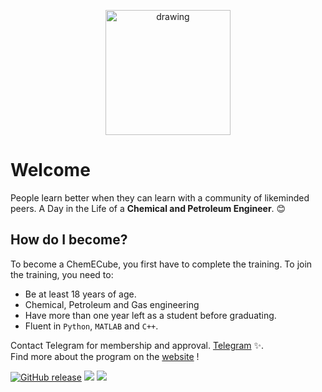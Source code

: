 <p align="center">
<img src="https://s22.picofile.com/file/8449686676/SHUNI.png" alt="drawing" width="200"/>
</p>

# Welcome 

People learn better when they can learn with a community of likeminded peers. A Day in the Life of a **Chemical and Petroleum Engineer**. 😊
## How do I become?

To become a ChemECube, you first have to complete the training. To join the training, you need to:
- Be at least 18 years of age.
- Chemical, Petroleum and Gas engineering
- Have more than one year left as a student before graduating.
- Fluent in ``` Python ```, ```MATLAB``` and ```C++```.

Contact Telegram for membership and approval. [Telegram](https://t.me/koroshkorosh1) ✨.\
Find more about the program on the [website](http://kut.st/PersonalWebsite/) !

[![GitHub release](https://img.shields.io/github/release/koroshkorosh1/CV?label=Resume&logo=github&style=for-the-badge)](https://github.com/koroshkorosh1/CV/blob/main/CV.pdf)
[<img src="https://img.shields.io/badge/linkedin-%230077B5.svg?&style=for-the-badge&logo=linkedin&logoColor=white" />](https://www.linkedin.com/in/koroshkorosh1/)
[<img src = "https://img.shields.io/badge/instagram-%23E4405F.svg?&style=for-the-badge&logo=instagram&logoColor=white">](https://www.instagram.com/koroshkorosh1/)
